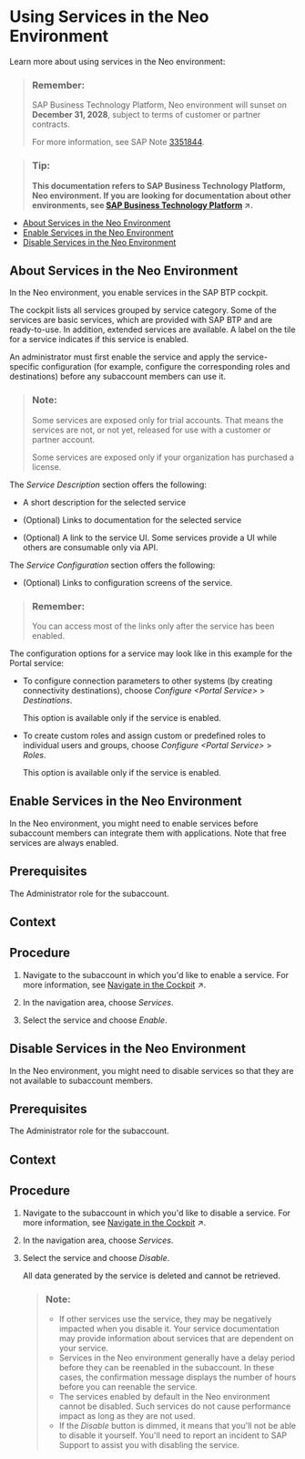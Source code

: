 <!-- loioa32d3d532e2d4dceaaca4ebab68df037 -->

# Using Services in the Neo Environment

Learn more about using services in the Neo environment:

> ### Remember:  
> SAP Business Technology Platform, Neo environment will sunset on **December 31, 2028**, subject to terms of customer or partner contracts.
> 
> For more information, see SAP Note [3351844](https://me.sap.com/notes/3351844).

> ### Tip:  
> **This documentation refers to SAP Business Technology Platform, Neo environment. If you are looking for documentation about other environments, see [SAP Business Technology Platform](https://help.sap.com/viewer/65de2977205c403bbc107264b8eccf4b/Cloud/en-US/6a2c1ab5a31b4ed9a2ce17a5329e1dd8.html "SAP Business Technology Platform (SAP BTP) is an integrated offering comprised of the following technology portfolios: application development; process automation; integration; data, analytics, and enterprise planning; artificial intelligence. The platform offers users the ability to turn data into business value, compose end-to-end business processes, connect entire IT landscapes, and personalize, build and extend SAP applications. This reduces the overall total cost of ownership maintaining SAP landscapes and third-party software across end-to-end business processes.") :arrow_upper_right:.**

-   [About Services in the Neo Environment](using-services-in-the-neo-environment-a32d3d5.md#loiob8bbace90f5840e8a164c41e62ff2677)
-   [Enable Services in the Neo Environment](using-services-in-the-neo-environment-a32d3d5.md#loio4e12009d06e44eb1943b94483a505d90)
-   [Disable Services in the Neo Environment](using-services-in-the-neo-environment-a32d3d5.md#loiobb93d85070b14ac280f57fbee6044a73)

<a name="loiob8bbace90f5840e8a164c41e62ff2677"/>

<!-- loiob8bbace90f5840e8a164c41e62ff2677 -->

## About Services in the Neo Environment

In the Neo environment, you enable services in the SAP BTP cockpit.

The cockpit lists all services grouped by service category. Some of the services are basic services, which are provided with SAP BTP and are ready-to-use. In addition, extended services are available. A label on the tile for a service indicates if this service is enabled.

An administrator must first enable the service and apply the service-specific configuration \(for example, configure the corresponding roles and destinations\) before any subaccount members can use it.

> ### Note:  
> Some services are exposed only for trial accounts. That means the services are not, or not yet, released for use with a customer or partner account.
> 
> Some services are exposed only if your organization has purchased a license.

The *Service Description* section offers the following:

-   A short description for the selected service

-   \(Optional\) Links to documentation for the selected service

-   \(Optional\) A link to the service UI. Some services provide a UI while others are consumable only via API.


The *Service Configuration* section offers the following:

-   \(Optional\) Links to configuration screens of the service.


> ### Remember:  
> You can access most of the links only after the service has been enabled.

The configuration options for a service may look like in this example for the Portal service:

-   To configure connection parameters to other systems \(by creating connectivity destinations\), choose *Configure *<Portal Service\>** \> *Destinations*.

    This option is available only if the service is enabled.

-   To create custom roles and assign custom or predefined roles to individual users and groups, choose *Configure *<Portal Service\>** \> *Roles*.

    This option is available only if the service is enabled.


<a name="loio4e12009d06e44eb1943b94483a505d90"/>

<!-- loio4e12009d06e44eb1943b94483a505d90 -->

## Enable Services in the Neo Environment

In the Neo environment, you might need to enable services before subaccount members can integrate them with applications. Note that free services are always enabled.



<a name="loio4e12009d06e44eb1943b94483a505d90__prereq_n42_rbg_2cb"/>

## Prerequisites

The Administrator role for the subaccount.



## Context



<a name="loio4e12009d06e44eb1943b94483a505d90__steps_bcp_jcg_2cb"/>

## Procedure

1.  Navigate to the subaccount in which you'd like to enable a service. For more information, see [Navigate in the Cockpit](https://help.sap.com/viewer/65de2977205c403bbc107264b8eccf4b/Cloud/en-US/0874895f1f78459f9517da55a11ffebd.html "Learn how to navigate to your global accounts and subaccounts in the SAP BTP cockpit.") :arrow_upper_right:.

2.  In the navigation area, choose *Services*.

3.  Select the service and choose *Enable*.


<a name="loiobb93d85070b14ac280f57fbee6044a73"/>

<!-- loiobb93d85070b14ac280f57fbee6044a73 -->

## Disable Services in the Neo Environment

In the Neo environment, you might need to disable services so that they are not available to subaccount members.



<a name="loiobb93d85070b14ac280f57fbee6044a73__prereq_n42_rbg_2cb"/>

## Prerequisites

The Administrator role for the subaccount.



## Context



<a name="loiobb93d85070b14ac280f57fbee6044a73__steps_bcp_jcg_2cb"/>

## Procedure

1.  Navigate to the subaccount in which you'd like to disable a service. For more information, see [Navigate in the Cockpit](https://help.sap.com/viewer/65de2977205c403bbc107264b8eccf4b/Cloud/en-US/0874895f1f78459f9517da55a11ffebd.html "Learn how to navigate to your global accounts and subaccounts in the SAP BTP cockpit.") :arrow_upper_right:.

2.  In the navigation area, choose *Services*.

3.  Select the service and choose *Disable*.

    All data generated by the service is deleted and cannot be retrieved.

    > ### Note:  
    > -   If other services use the service, they may be negatively impacted when you disable it. Your service documentation may provide information about services that are dependent on your service.
    > -   Services in the Neo environment generally have a delay period before they can be reenabled in the subaccount. In these cases, the confirmation message displays the number of hours before you can reenable the service.
    > -   The services enabled by default in the Neo environment cannot be disabled. Such services do not cause performance impact as long as they are not used.
    > -   If the *Disable* button is dimmed, it means that you'll not be able to disable it yourself. You'll need to report an incident to SAP Support to assist you with disabling the service.


